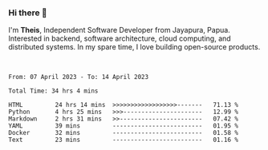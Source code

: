 ### Hi there 👋

I'm <b>Theis</b>, Independent Software Developer from Jayapura, Papua. Interested in backend, software architecture, cloud computing, and distributed systems. In my spare time, I love building open-source products.

<br>

 
 <!--START_SECTION:waka-->

```text
From: 07 April 2023 - To: 14 April 2023

Total Time: 34 hrs 4 mins

HTML         24 hrs 14 mins  >>>>>>>>>>>>>>>>>>-------   71.13 %
Python       4 hrs 25 mins   >>>----------------------   12.99 %
Markdown     2 hrs 31 mins   >>-----------------------   07.42 %
YAML         39 mins         -------------------------   01.95 %
Docker       32 mins         -------------------------   01.58 %
Text         23 mins         -------------------------   01.16 %
```

<!--END_SECTION:waka-->
